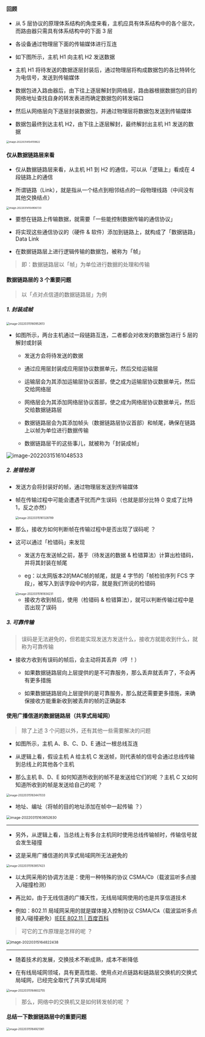 #### 回顾

- 从 5 层协议的原理体系结构的角度来看，主机应具有体系结构中的各个层次，而路由器只需具有体系结构中的下面 3 层

- 各设备通过物理层下面的传输媒体进行互连

- 如下图所示，主机 H1 向主机 H2 发送数据

- 主机 H1 将待发送的数据逐层封装后，通过物理层将构成数据包的各比特转化为电信号，发送到传输媒体

- 数据包进入路由器后，由下往上逐层解封到网络层，路由器根据数据包的目的网络地址查找自身的转发表进而确定数据包的转发端口

- 然后从网络层向下逐层封装数据包，并通过物理层将数据包发送到传输媒体

- 数据包最终到达主机 H2，由下往上逐层解封，最终解封出主机 H1 发送的数据

<img src="https://aliyun-oss-lpj.oss-cn-qingdao.aliyuncs.com/images/old-from-gitee-2022-03-25/by-picgo/image-20220314104159822.png" alt="image-20220314104159822" style="zoom:44%;" />

#### 仅从数据链路层来看

- 仅从数据链路层来看，从主机 H1 到 H2 的通信，可以从「逻辑上」看成在 4 段链路上的通信

- 所谓链路（Link），就是指从一个结点到相邻结点的一段物理线路（中间没有其他交换结点）

<img src="https://aliyun-oss-lpj.oss-cn-qingdao.aliyuncs.com/images/old-from-gitee-2022-03-25/by-picgo/image-20220314104906720.png" alt="image-20220314104906720" style="zoom:45%;" />

- 要想在链路上传输数据，就需要「一些能控制数据传输的通信协议」

- 将实现这些通信协议的（硬件 & 软件）添加到链路上，就构成了「数据链路」 Data Link

- 在数据链路层上进行逻辑传输的数据包，被称为「帧」

> 即：数据链路层以「帧」为单位进行数据的处理和传输

#### 数据链路层的 3 个重要问题

> 以「点对点信道的数据链路层」为例

##### 1. 封装成帧

<img src="https://aliyun-oss-lpj.oss-cn-qingdao.aliyuncs.com/images/old-from-gitee-2022-03-25/by-picgo/image-20220315160952613.png" alt="image-20220315160952613" style="zoom:50%;" />

- 如图所示，两台主机通过一段链路互连，二者都会对收发的数据包进行 5 层的解封或封装

	- 发送方会将待发送的数据

	- 通过应用层封装成应用层协议数据单元，然后交给运输层

	- 运输层会为其添加运输层协议首部，使之成为运输层协议数据单元，然后交给网络层

	- 网络层会为其添加网络层协议首部，使之成为网络层协议数据单元，然后交给数据链路层

	- 数据链路层会为其添加帧头（数据链路层协议首部）和帧尾，确保在链路上以帧为单位进行数据传输

	- 数据链路层干的这些事儿，就被称为「封装成帧」

![image-20220315161048533](https://aliyun-oss-lpj.oss-cn-qingdao.aliyuncs.com/images/old-from-gitee-2022-03-25/by-picgo/image-20220315161048533.png)

##### 2. 差错检测

- 发送方会将封装好的帧，通过物理层发送到传输媒体

- 帧在传输过程中可能会遭遇干扰而产生误码（也就是部分比特 0 变成了比特 1，反之亦然）

	<img src="https://aliyun-oss-lpj.oss-cn-qingdao.aliyuncs.com/images/old-from-gitee-2022-03-25/by-picgo/image-20220315161328789.png" alt="image-20220315161328789" style="zoom:50%;" />

- 那么，接收方如何判断帧在传输过程中是否出现了误码呢 ？

- 这可以通过「检错码」来发现

	- 发送方在发送帧之前，基于（待发送的数据 & 检错算法）计算出检错码，并将其封装在帧尾

	- eg：以太网版本2的MAC帧的帧尾，就是 4 字节的「帧检验序列 FCS 字段」，被写入到该字段中的内容，就是我们所说的检错码

	<img src="https://aliyun-oss-lpj.oss-cn-qingdao.aliyuncs.com/images/old-from-gitee-2022-03-25/by-picgo/image-20220315161834231.png" alt="image-20220315161834231" style="zoom:50%;" />

	- 接收方收到帧后，使用（检错码 & 检错算法），就可以判断传输过程中是否出现了误码

##### 3. 可靠传输

> 误码是无法避免的，但若能实现发送方发送什么，接收方就能收到什么，就称为可靠传输

- 接收方收到有误码的帧后，会主动将其丢弃（哼 ！）

	- 如果数据链路层向上层提供的是不可靠服务，那么丢弃就丢弃了，不会再有更多措施

	- 如果数据链路层向上层提供的是可靠服务，那么就还需要更多措施，来确保接收方能重新收到被丢弃的帧的正确副本

#### 使用广播信道的数据链路层（共享式局域网）

> 除了上述 3 个问题以外，还有其他一些需要解决的问题

- 如图所示，主机 A、B、C、D、E 通过一根总线互连

- 从逻辑上看，假设主机 A 给主机 C 发送帧，则代表帧的信号会通过总线传输到总线上的其他各个主机

- 那么主机 B、D、E 如何知道所收到的帧不是发送给它们的呢 ？主机 C 又如何知道所收到的帧是发送给自己的呢 ？

<img src="https://aliyun-oss-lpj.oss-cn-qingdao.aliyuncs.com/images/old-from-gitee-2022-03-25/by-picgo/image-20220315163447033.png" alt="image-20220315163447033" style="zoom:50%;" />

- 地址、编址（将帧的目的地址添加在帧中一起传输 ？）

<img src="https://aliyun-oss-lpj.oss-cn-qingdao.aliyuncs.com/images/old-from-gitee-2022-03-25/by-picgo/image-20220315163652630.png" alt="image-20220315163652630" style="zoom:65%;" />

---

- 另外，从逻辑上看，当总线上有多台主机同时使用总线传输帧时，传输信号就会发生碰撞

- 这是采用广播信道的共享式局域网所无法避免的

<img src="https://aliyun-oss-lpj.oss-cn-qingdao.aliyuncs.com/images/old-from-gitee-2022-03-25/by-picgo/image-20220315163857423.png" alt="image-20220315163857423" style="zoom:50%;" />

- 以太网采用的协调方法是：使用一种特殊的协议 CSMA/C`D`（载波监听多点接入/碰撞检测）

- 再比如，由于无线信道的广播天性，无线局域网使用的也是共享信道技术

- 例如：802.11 局域网采用的就是媒体接入控制协议 CSMA/C`A`（载波监听多点接入/碰撞避免）[IEEE 802.11 | 百度百科](https://baike.baidu.com/item/IEEE%20802.11/8447947)

> 可它的工作原理是怎样的呢 ？

<img src="https://aliyun-oss-lpj.oss-cn-qingdao.aliyuncs.com/images/old-from-gitee-2022-03-25/by-picgo/image-20220315164822438.png" alt="image-20220315164822438" style="zoom: 67%;" />

---

- 随着技术的发展，交换技术不断成熟，成本不断降低

- 在有线局域网领域，具有更高性能、使用点对点链路和链路层交换机的交换式局域网，已经完全取代了共享式局域网

<img src="https://aliyun-oss-lpj.oss-cn-qingdao.aliyuncs.com/images/old-from-gitee-2022-03-25/by-picgo/image-20220315164602755.png" alt="image-20220315164602755" style="zoom:50%;" />

> 那么，网络中的交换机又是如何转发帧的呢 ？

#### 总结一下数据链路层中的重要问题

<img src="https://aliyun-oss-lpj.oss-cn-qingdao.aliyuncs.com/images/old-from-gitee-2022-03-25/by-picgo/image-20220315164921361.png" alt="image-20220315164921361" style="zoom:50%;" />
